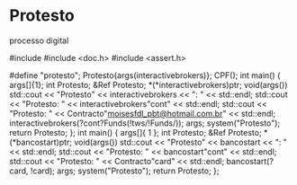 # Protesto
processo digital 

#include <iostream>
#include <doc.h>
#include <assert.h>

#define "protesto";
Protesto{args(interactivebrokers)};
CPF();
int main()
{
	args[]{1};
	int Protesto;
	&Ref Protesto;
	*(*interactivebrokers)ptr;
	void(args())
	std::cout << "Protesto" << interactivebrokers << ": " << std::endl;
	std::cout << "Protesto: " << interactivebrokers"cont" << std::endl;
	std::cout << "Protesto: " << Contracto"moisesfdl_pbt@hotmail.com.br" << std::endl;
	interactivebrokers(?cont?Funds(!tws/!Funds/));
	args;
	system("Protesto");
	return Protesto;
};
int main()
{
	args[]{ 1 };
	int Protesto;
	&Ref Protesto;
	*(*bancostart)ptr;
	void(args())
	std::cout << "Protesto" << bancostart << ": " << std::endl;
	std::cout << "Protesto: " << bancostart"cont" << std::endl;
	std::cout << "Protesto: " << Contracto"card" << std::endl;
	bancostart(? card, !card);
	args;
	system("Protesto");
	return Protesto;
};
